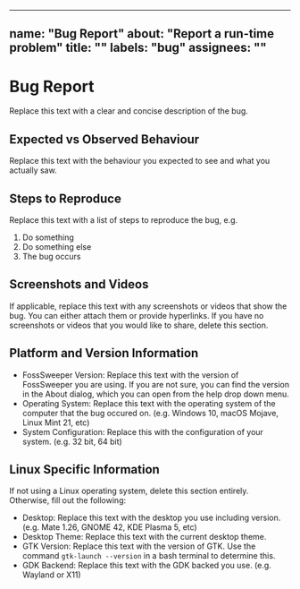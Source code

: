 <!--
SPDX-FileCopyrightText: 2022 Daniel Valcour <fosssweeper@gmail.com>

SPDX-License-Identifier: GPL-3.0-or-later
-->

---
name: "Bug Report"
about: "Report a run-time problem"
title: ""
labels: "bug"
assignees: ""
---

<!--

NOTICE:

This is a template for an issue thread. Please replace the text in each section with your own explanations.

This template is intended for bug reports. For more information about the bug reporting process of our project, please view our Contributing Guidelines in the CONTRIBUTING.md file in the root directory of the code repository.

While you participate in our community, you must follow our Code of Conduct in the CODE_OF_CONDUCT.md file in the root directory of the code repository.

This entry field uses Markdown syntax for advanced text formatting. If you would like to preview how this post will appear with Markdown applied, click the preview tab above. You can read about Markdown syntax in the official GitHub documentation website:

https://docs.github.com/en/get-started/writing-on-github/getting-started-with-writing-and-formatting-on-github/basic-writing-and-formatting-syntax

-->

# Bug Report

Replace this text with a clear and concise description of the bug.

## Expected vs Observed Behaviour

Replace this text with the behaviour you expected to see and what you actually saw.

## Steps to Reproduce

Replace this text with a list of steps to reproduce the bug, e.g.

1. Do something
2. Do something else
3. The bug occurs

## Screenshots and Videos

If applicable, replace this text with any screenshots or videos that show the bug. You can either attach them or provide hyperlinks. If you have no screenshots or videos that you would like to share, delete this section.

## Platform and Version Information

- FossSweeper Version: Replace this text with the version of FossSweeper you are using. If you are not sure, you can find the version in the About dialog, which you can open from the help drop down menu.
- Operating System: Replace this text with the operating system of the computer that the bug occured on. (e.g. Windows 10, macOS Mojave, Linux Mint 21, etc)
- System Configuration: Replace this with the configuration of your system. (e.g. 32 bit, 64 bit)

## Linux Specific Information

If not using a Linux operating system, delete this section entirely. Otherwise, fill out the following:

- Desktop: Replace this text with the desktop you use including version. (e.g. Mate 1.26, GNOME 42, KDE Plasma 5, etc)
- Desktop Theme: Replace this text with the current desktop theme.
- GTK Version: Replace this text with the version of GTK. Use the command `gtk-launch --version` in a bash terminal to determine this.
- GDK Backend: Replace this text with the GDK backed you use. (e.g. Wayland or X11)
